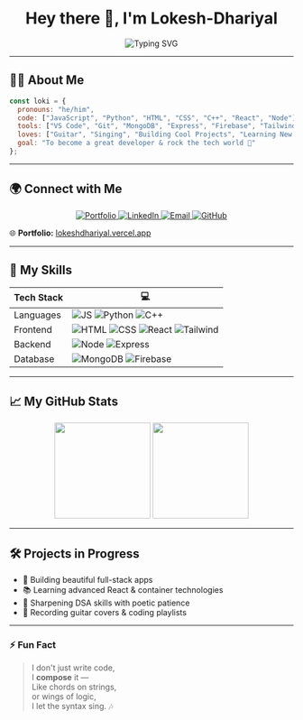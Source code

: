 <h1 align="center">Hey there 👋, I'm Lokesh-Dhariyal</h1>

<p align="center" style="width:100%">
  <img  src="https://readme-typing-svg.demolab.com?font=Fira+Code&size=23&pause=1000&color=00F7FF&vCenter=true&width=435&lines=Final+Year+CS+Student;FullStack+Developer+in+Progress...;Let's+build+something+beautiful!" alt="Typing SVG" />
</p>

---

## 👨‍💻 About Me

```js
const loki = {
  pronouns: "he/him",
  code: ["JavaScript", "Python", "HTML", "CSS", "C++", "React", "Node"],
  tools: ["VS Code", "Git", "MongoDB", "Express", "Firebase", "TailwindCSS"],
  loves: ["Guitar", "Singing", "Building Cool Projects", "Learning New Tech"],
  goal: "To become a great developer & rock the tech world 🎸"
};
```

---

## 🌍 Connect with Me

<p align="center">
  <a href="https://lokeshdhariyal.vercel.app" target="_blank">
    <img alt="Portfolio" src="https://img.shields.io/badge/Portfolio-000000?style=flat&logo=vercel&logoColor=white" />
  </a>
  <a href="https://www.linkedin.com/in/lokesh-dhariyal/" target="_blank">
    <img alt="LinkedIn" src="https://img.shields.io/badge/LinkedIn-blue?logo=linkedin&logoColor=white" />
  </a>
  <a href="mailto:lokeshdhariyal@gmail.com">
    <img alt="Email" src="https://img.shields.io/badge/Gmail-D14836?logo=gmail&logoColor=white" />
  </a>
  <a href="https://github.com/Lokesh-Dhariyal">
    <img alt="GitHub" src="https://img.shields.io/badge/GitHub-181717?logo=github&logoColor=white" />
  </a>
</p>

🌐 **Portfolio:** [lokeshdhariyal.vercel.app](https://lokeshdhariyal.vercel.app)

---

## 🚀 My Skills

| Tech Stack | 💻 |
|------------|-----|
| Languages | ![JS](https://img.shields.io/badge/-JavaScript-black?style=flat&logo=javascript) ![Python](https://img.shields.io/badge/-Python-3776AB?style=flat&logo=python&logoColor=white) ![C++](https://img.shields.io/badge/-C++-00599C?style=flat&logo=c%2B%2B&logoColor=white) |
| Frontend  | ![HTML](https://img.shields.io/badge/-HTML5-E34F26?style=flat&logo=html5&logoColor=white) ![CSS](https://img.shields.io/badge/-CSS3-1572B6?style=flat&logo=css3&logoColor=white) ![React](https://img.shields.io/badge/-React-61DAFB?style=flat&logo=react&logoColor=black) ![Tailwind](https://img.shields.io/badge/-TailwindCSS-38B2AC?style=flat&logo=tailwind-css&logoColor=white) |
| Backend   | ![Node](https://img.shields.io/badge/-Node.js-339933?style=flat&logo=node.js&logoColor=white) ![Express](https://img.shields.io/badge/-Express-black?style=flat&logo=express&logoColor=white) |
| Database  | ![MongoDB](https://img.shields.io/badge/-MongoDB-4EA94B?style=flat&logo=mongodb&logoColor=white) ![Firebase](https://img.shields.io/badge/-Firebase-FFCA28?style=flat&logo=firebase&logoColor=black) |

---

## 📈 My GitHub Stats

<p align="center">
  <img src="https://github-readme-stats.vercel.app/api?username=Lokesh-Dhariyal&show_icons=true&theme=radical&count_private=true" height="170" />
  <img src="https://github-readme-stats.vercel.app/api/top-langs/?username=Lokesh-Dhariyal&layout=compact&theme=radical" height="170" />
</p>

---


## 🛠 Projects in Progress

- 🎯 Building beautiful full-stack apps  
- 📚 Learning advanced React & container technologies  
- 🧠 Sharpening DSA skills with poetic patience  
- 🎸 Recording guitar covers & coding playlists  

---

### ⚡ Fun Fact

> I don't just write code,  
> I **compose** it —  
> Like chords on strings,  
> or wings of logic,  
> I let the syntax sing. 🎶

